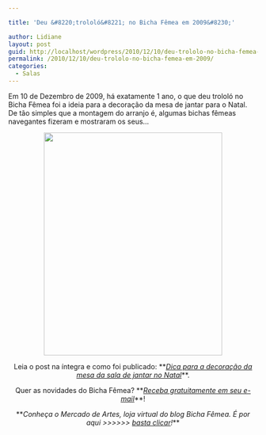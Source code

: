 ```yaml
---

title: 'Deu &#8220;trololó&#8221; no Bicha Fêmea em 2009&#8230;'

author: Lidiane
layout: post
guid: http://localhost/wordpress/2010/12/10/deu-trololo-no-bicha-femea-em-2009/
permalink: /2010/12/10/deu-trololo-no-bicha-femea-em-2009/
categories:
  - Salas
---
```

Em 10 de Dezembro de 2009, há exatamente 1 ano, o que deu trololó no Bicha Fêmea foi a ideia para a decoração da mesa de jantar para o Natal. De tão simples que a montagem do arranjo é, algumas bichas fêmeas navegantes fizeram e mostraram os seus&#8230;<!--more-->

<p style="text-align: center;">
  <a href="http://www.trololodemulher.com.br/blog/wp-content/uploads/2009/12/la103374_1207_centerpiece_xl1.jpg"><img class="alignnone size-full wp-image-3829" title="la103374_1207_centerpiece_xl[1]" src="http://www.trololodemulher.com.br/blog/wp-content/uploads/2009/12/la103374_1207_centerpiece_xl1.jpg" alt="" width="360" height="450" /></a>
</p>

<p style="text-align: center;">
  Leia o post na íntegra e como foi publicado: **<em><a href="http://www.trololodemulher.com.br/2009/12/10/decoracao-da-mesa-de-natal/" target="_self">Dica para a decoração da mesa da sala de jantar no Natal</a></em>**.
</p>

<p style="text-align: center;">
  Quer as novidades do Bicha Fêmea? **<em><a href="http://feedburner.google.com/fb/a/mailverify?uri=blogbichafemea&loc=pt_BR">Receba gratuitamente em seu e-mail</a></em>**!
</p>

<p style="text-align: center;">
  **<em>Conheça o Mercado de Artes, loja virtual do blog Bicha Fêmea. É por aqui >>>>>> </em><a href="http://www.trololodemulher.com.br/loja/"><em>basta clicar</em></a><em>!</em>**
</p>

<p style="text-align: center;">
   
</p>